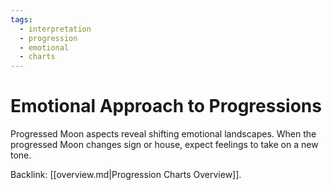 ```yaml
---
tags:
  - interpretation
  - progression
  - emotional
  - charts
---
```

# Emotional Approach to Progressions

Progressed Moon aspects reveal shifting emotional landscapes. When the progressed Moon changes sign or house, expect feelings to take on a new tone.

Backlink: [[overview.md|Progression Charts Overview]].
